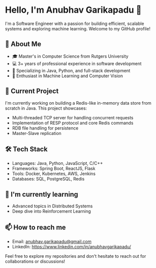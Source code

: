 # Hello, I'm Anubhav Garikapadu 👋

I'm a Software Engineer with a passion for building efficient, scalable systems and exploring machine learning. Welcome to my GitHub profile!

## 🚀 About Me
- 🎓 Master's in Computer Science from Rutgers University
- 💻 3+ years of professional experience in software development
- 🌟 Specializing in Java, Python, and full-stack development
- 🤖 Enthusiast in Machine Learning and Computer Vision

## 🔭 Current Project
I'm currently working on building a Redis-like in-memory data store from scratch in Java. This project showcases:
- Multi-threaded TCP server for handling concurrent requests
- Implementation of RESP protocol and core Redis commands
- RDB file handling for persistence
- Master-Slave replication

## 🛠 Tech Stack
- Languages: Java, Python, JavaScript, C/C++
- Frameworks: Spring Boot, ReactJS, Flask
- Tools: Docker, Kubernetes, AWS, Jenkins
- Databases: SQL, PostgreSQL, Redis

## 🌱 I'm currently learning
- Advanced topics in Distributed Systems
- Deep dive into Reinforcement Learning

## 📫 How to reach me
- Email: anubhav.garikapadu@gmail.com
- LinkedIn: https://www.linkedin.com/in/anubhavgarikapadu/

Feel free to explore my repositories and don't hesitate to reach out for collaborations or discussions!
